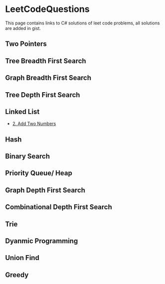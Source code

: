 # LeetCodeQuestions
This page contains links to C# solutions of leet code problems, all solutions are added in gist.

## Two Pointers

## Tree Breadth First Search

## Graph Breadth First Search

## Tree Depth First Search

## Linked List
- [2. Add Two Numbers](https://gist.github.com/chetan-pachpande/4e53f71992519b8d8da8ea9182e9d030)

## Hash

## Binary Search

## Priority Queue/ Heap

## Graph Depth First Search

## Combinational Depth First Search

## Trie

## Dyanmic Programming

## Union Find

## Greedy




  

